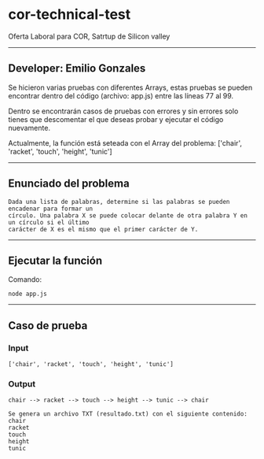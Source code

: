# cor-technical-test
Oferta Laboral para COR, Satrtup de Silicon valley

---
## Developer: Emilio Gonzales

Se hicieron varias pruebas con diferentes Arrays, estas pruebas se pueden encontrar dentro del código (archivo: app.js) entre las líneas 77 al 99.

Dentro se encontrarán casos de pruebas con errores y sin errores solo tienes que descomentar el que deseas probar y ejecutar el código nuevamente.

Actualmente, la función está seteada con el Array del problema: ['chair', 'racket', 'touch', 'height', 'tunic']

---
## Enunciado del problema
```
Dada una lista de palabras, determine si las palabras se pueden encadenar para formar un
círculo. Una palabra X se puede colocar delante de otra palabra Y en un círculo si el último
carácter de X es el mismo que el primer carácter de Y.
```

---
## Ejecutar la función
Comando:
```
node app.js
```

---
## Caso de prueba

### Input
```
['chair', 'racket', 'touch', 'height', 'tunic']
```

### Output
```
chair --> racket --> touch --> height --> tunic --> chair

Se genera un archivo TXT (resultado.txt) con el siguiente contenido:
chair
racket
touch
height
tunic
```
